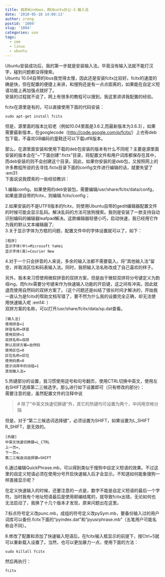 ```yaml
---
title: 抛弃Windows，用Ubuntu办公-3.输入法
date: '2010-05-10 14:08:13'
author: zrong
postid: '1004'
slug: '1004'
categories: use
tags:
  - ime
  - linux
  - ubuntu
---
```


Ubuntu安装成功后，我的第一步就是安装输入法。毕竟没有输入法就不能打汉字，碰到问题都没得搜索。  
Ubuntu
10.04自带的ibus我觉得太慢，因此还是安装fcitx比较好。fcitx的速度的确是快，但在配置的便捷上来讲，和搜狗还是有一点点距离的，如果能在自定义短语功能上再加强点就好了。  
安装的过程就不说了，网上有很多的教程可以搜到，我这里讲讲我配置的经验。  
<!--more-->  
fcitx在源里是有的，可以直接使用下面的代码安装：

    sudo apt-get install fcitx

但是，源里面的版本比较老（例如10.04里面是3.6.2,而最新版本为3.6.3），如果需要最新版本，在googlecode（<http://code.google.com/p/fcitx/>）上也有deb包下载，不喜欢GB编码的童鞋还可以下载utf8版本。  

那么，在源里面安装和使用下载的deb包安装的版本有什么不同呢？主要是源里面安装的版本会在“\~”下面创建“.fictx”目录，将配置文件和用户词库都保存在其中，而deb安装的则不会创建这个目录。因此，如果你安装的是deb包，又按照网上的许多教程所说的去寻找.fictx目录下面的config文件进行编辑的话，就要失望了
:em31:  
下面说说我摸索的一些经验教训：  

1.编辑config，如果使用的deb安装包，需要编辑/usr/share/fcitx/data/confg，如果是源自带的fcitx，则编辑.fcitx/config；  

2.如果安装的不是UTF8版本的fcitx，则使用Ubuntu自带的gedit编辑器配置文件的时候可能会显示乱码。解决乱码的方法可放狗搜索。我则是安装了一款支持自动识别编码的编辑器leafpad解决。这款编辑器轻便小巧，启动快速，我已经用它作为我的默认文本编辑器了;  
3.关于显示字体为方框的问题，配置文件中的字体设置就可以了，如下：

    [程序]
    显示字体(中)=Microsoft YaHei
    显示字体(英)=Courier New

4.对于一个只会拼音的人来说，多余的输入法都不需要载入。将“其他输入法”留空，并取消区位和码表输入法。同时，我把输入法名称改成了自己喜欢的样子。  

另外，我本来习惯使用微软拼音的双拼方案，但是由于微软双拼将分号键定义为韵母ing，而fcitx需要分号键来作为快速输入功能的开启键，这之间有冲突。因此就退而使用自然码的双拼方案了。（这个问题还是纠结了很长时间才解决的，开始我一直认为是fcitx的帮助文档写错了，要不然为什么我的设置完全正确，却无法使用快速输入呢
:em14: ）  
双拼方案的名称，可以打开/usr/share/fcitx/data/sp.dat查看。

    [输入法]
    使用拼音=1
    拼音名称=拼音
    使用双拼=1
    双拼名称=双拼
    默认双拼方案=自然码
    使用区位=0
    区位名称=区位
    使用码表=0
    提示词库中的词组=1
    其他输入法=

5.热键部分的设置，我习惯使用逗号和句号翻页，使用CTRL切换中英文，使用左右SHIFT选择第二三候选字。那么进行如下设置即可（只有修改的部分）：  
需要注意的是，虽然配置文件的注释中说

> \# 除了“中英文快速切换键”外，其它的热键均可设置为两个，中间用空格分隔

但是，对于“第二三候选词选择键”，必须设置为SHIFT，如果设置为L\_SHIFT
R\_SHIFT，是无效的。

    [热键]
    中英文快速切换键=L_CTRL
    上一页=,
    下一页=.
    第二三候选词选择键=SHIFT

6.通过编辑QuickPhrase.mb，可以得到类似于搜狗中自定义短语的效果。不过这里的自定义短语必须在使用分号开启快速输入后才会显示。不知道如何能象搜狗一样直接显示呢？  

在定义快速输入的时候，还要注意的一点是，数字不能是自定义短语的最后一个字符。当时我有个地址短语最后是使用邮编结尾的，就导致fcitx出错，无论如何也无法启动了，我换了十几个版本才发现，原来问题出在这里。  

7.标点符号定义改punc.mb，成组的符号定义改pySym.mb，要备份输入过的用户词库可以备份.fcitx下面的“pyindex.dat”和“pyusrphrase.mb”（五笔用户可能名称会不同）。  

8.修改了配置和添加了快速输入短语后，在fcitx输入框显示的前提下，按Ctrl+5就可以重新载入设置了。当然，也可以更加暴力一点，使用下面的方法：

    sudo killall fcitx

然后再执行：

    fcitx
